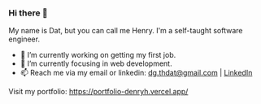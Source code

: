 ### Hi there 👋

My name is Dat, but you can call me Henry. I'm a self-taught software engineer.

- 🔭 I’m currently working on getting my first job.
- 🌱 I’m currently focusing in web development.
- 📫 Reach me via my email or linkedin: [dg.thdat@gmail.com](mailto:dg.thdat@gmail.com) | [LinkedIn](https://www.linkedin.com/in/dgthanhdat/)

Visit my portfolio: https://portfolio-denryh.vercel.app/
